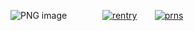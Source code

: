 ![PNG image](https://files.catbox.moe/bd5ayx.png) 
 ⠀  ⠀ ⠀  ⠀[![rentry](https://files.catbox.moe/2d1zoj.png)](https://rentry.co/kurapika)⠀ ⠀  [![prns](https://files.catbox.moe/80s8fn.png)](https://pronouns.cc/@chain-user)
